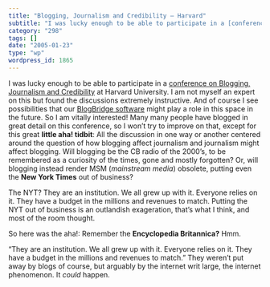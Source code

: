 ```yaml
---
title: "Blogging, Journalism and Credibility – Harvard"
subtitle: "I was lucky enough to be able to participate in a [conference on Blogging, Journalism and Credibilit..."
category: "298"
tags: []
date: "2005-01-23"
type: "wp"
wordpress_id: 1865
---
```

I was lucky enough to be able to participate in a [conference on Blogging, Journalism and Credibility](http://cyber.law.harvard.edu/webcred/) at Harvard University. I am not myself an expert on this but found the discussions extremely instructive. And of course I see possibilities that our [BlogBridge software](http://www.blogbridge.com) might play a role in this space in the future. So I am vitally interested! Many many people have blogged in great detail on this conference, so I won’t try to improve on that, except for this great **little aha! tidbit**:
All the discussion in one way or another centered around the question of how blogging affect journalism and journalism might affect blogging. Will blogging be the CB radio of the 2000’s, to be remembered as a curiosity of the times, gone and mostly forgotten? Or, will blogging instead render MSM (*mainstream media*) obsolete, putting even the **New York Times** out of business? 

The NYT? They are an institution. We all grew up with it. Everyone relies on it. They have a budget in the millions and revenues to match. Putting the NYT out of business is an outlandish exageration, that’s what I think, and most of the room thought.

So here was the aha!: Remember the **Encyclopedia Britannica?** Hmm. 

“They are an institution. We all grew up with it. Everyone relies on it. They have a budget in the millions and revenues to match.” They weren’t put away by blogs of course, but arguably by the internet writ large, the internet phenomenon. It *could* happen.
